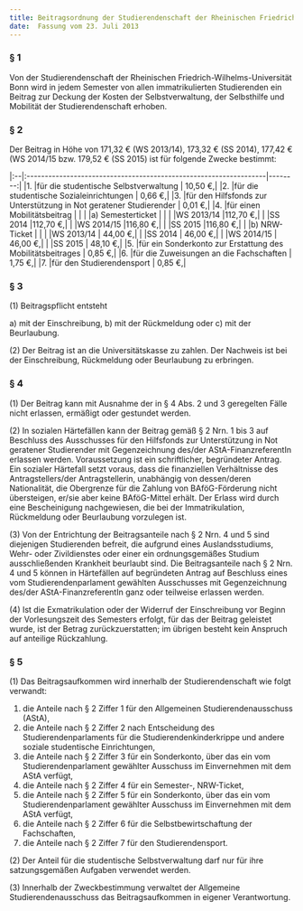 ```yaml
---
title: Beitragsordnung der Studierendenschaft der Rheinischen Friedrich-Wilhelms-Universität Bonn
date:  Fassung vom 23. Juli 2013
---
```


### § 1
Von der Studierendenschaft der Rheinischen Friedrich-Wilhelms-Universität Bonn wird in
jedem Semester von allen immatrikulierten Studierenden ein Beitrag zur Deckung der
Kosten der Selbstverwaltung, der Selbsthilfe und Mobilität der Studierendenschaft erhoben.

### § 2
Der Beitrag in Höhe von 171,32 € (WS 2013/14), 173,32 € (SS 2014), 177,42 € (WS
2014/15 bzw. 179,52 € (SS 2015) ist für folgende Zwecke bestimmt:

|:--|:------------------------------------------------------------------|--------:|
|1. |für die studentische Selbstverwaltung					| 10,50 €,|
|2. |für die studentische Sozialeinrichtungen					|  0,66 €,|
|3. |für den Hilfsfonds zur Unterstützung in Not geratener Studierender	|  0,01 €,|
|4. |für einen Mobilitätsbeitrag							|         |
|   |a) Semesterticket									|         |
|   |WS 2013/14										|112,70 €,|
|   |SS 2014										|112,70 €,|
|   |WS 2014/15										|116,80 €,|
|   |SS 2015										|116,80 €,|
|   |b) NRW-Ticket									|         |
|   |WS 2013/14										| 44,00 €,|
|   |SS 2014										| 46,00 €,|
|   |WS 2014/15										| 46,00 €,|
|   |SS 2015										| 48,10 €,|
|5. |für ein Sonderkonto zur Erstattung des Mobilitätsbeitrages		|  0,85 €,|
|6. |für die Zuweisungen an die Fachschaften					|  1,75 €,|
|7. |für den Studierendensport							|  0,85 €,|

### § 3
(1) Beitragspflicht entsteht

a) mit der Einschreibung,
b) mit der Rückmeldung oder
c) mit der Beurlaubung.

(2) Der Beitrag ist an die Universitätskasse zu zahlen. Der Nachweis ist bei der
Einschreibung, Rückmeldung oder Beurlaubung zu erbringen.

### § 4
(1) Der Beitrag kann mit Ausnahme der in § 4 Abs. 2 und 3 geregelten Fälle nicht
erlassen, ermäßigt oder gestundet werden.

(2) In sozialen Härtefällen kann der Beitrag gemäß § 2 Nrn. 1 bis 3 auf Beschluss des
Ausschusses für den Hilfsfonds zur Unterstützung in Not geratener Studierender mit
Gegenzeichnung des/der AStA-FinanzreferentIn erlassen werden. Voraussetzung ist ein
schriftlicher, begründeter Antrag. Ein sozialer Härtefall setzt voraus, dass die finanziellen
Verhältnisse des Antragstellers/der Antragstellerin, unabhängig von dessen/deren
Nationalität, die Obergrenze für die Zahlung von BAföG-Förderung nicht übersteigen, er/sie
aber keine BAföG-Mittel erhält. Der Erlass wird durch eine Bescheinigung nachgewiesen, die
bei der Immatrikulation, Rückmeldung oder Beurlaubung vorzulegen ist.

(3) Von der Entrichtung der Beitragsanteile nach § 2 Nrn. 4 und 5 sind diejenigen
Studierenden befreit, die aufgrund eines Auslandsstudiums, Wehr- oder Zivildienstes oder
einer ein ordnungsgemäßes Studium ausschließenden Krankheit beurlaubt sind. Die
Beitragsanteile nach § 2 Nrn. 4 und 5 können in Härtefällen auf begründeten Antrag auf
Beschluss eines vom Studierendenparlament gewählten Ausschusses mit Gegenzeichnung
des/der AStA-FinanzreferentIn ganz oder teilweise erlassen werden.

(4) Ist die Exmatrikulation oder der Widerruf der Einschreibung vor Beginn der
Vorlesungszeit des Semesters erfolgt, für das der Beitrag geleistet wurde, ist der Betrag
zurückzuerstatten; im übrigen besteht kein Anspruch auf anteilige Rückzahlung.

### § 5
(1) Das Beitragsaufkommen wird innerhalb der Studierendenschaft wie folgt verwandt:
1. die Anteile nach § 2 Ziffer 1 für den Allgemeinen Studierendenausschuss (AStA),
2. die Anteile nach § 2 Ziffer 2 nach Entscheidung des Studierendenparlaments für
die Studierendenkinderkrippe und andere soziale studentische Einrichtungen,
3. die Anteile nach § 2 Ziffer 3 für ein Sonderkonto, über das ein vom
Studierendenparlament gewählter Ausschuss im Einvernehmen mit dem AStA
verfügt,
4. die Anteile nach § 2 Ziffer 4 für ein Semester-, NRW-Ticket,
5. die Anteile nach § 2 Ziffer 5 für ein Sonderkonto, über das ein vom
Studierendenparlament gewählter Ausschuss im Einvernehmen mit dem AStA
verfügt,
6. die Anteile nach § 2 Ziffer 6 für die Selbstbewirtschaftung der Fachschaften,
7. die Anteile nach § 2 Ziffer 7 für den Studierendensport.

(2) Der Anteil für die studentische Selbstverwaltung darf nur für ihre satzungsgemäßen
Aufgaben verwendet werden.

(3) Innerhalb der Zweckbestimmung verwaltet der Allgemeine Studierendenausschuss das
Beitragsaufkommen in eigener Verantwortung.
